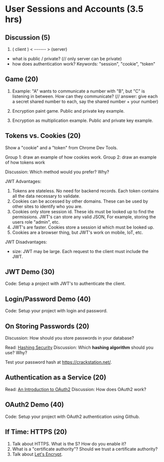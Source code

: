 # User Sessions and Accounts (3.5 hrs)

## Discussion (5)

1. ( client ) < ------ > (server)
  - what is public / private? (// only server can be private)
  - how does authentication work? Keywords: "session", "cookie", "token"

## Game (20)

1. Example: "A" wants to communicate a number with "B", but "C" is listening in between. How can they communicate?
(// answer: give each a secret shared number to each, say the shared number + your number)

2. Encryption paint game. Public and private key example.

3. Encryption as multiplication example. Public and private key example.


## Tokens vs. Cookies (20)

Show a "cookie" and a "token" from Chrome Dev Tools.

Group 1: draw an example of how cookies work.
Group 2: draw an example of how tokens work

Discussion: Which method would you prefer? Why?

JWT Advantages:

1. Tokens are stateless. No need for backend records. Each token contains all the data necessary to validate.
2. Cookies can be accessed by other domains. These can be used by other sites to identify who you are.
3. Cookies only store session id. These ids must be looked up to find the permissions. JWT's can store any valid JSON, For example, storing the users role "admin", etc.
4. JWT's are faster. Cookies store a session id which must be looked up.
5. Cookies are a browser thing, but JWT's work on mobile, IoT, etc.

JWT Disadvantages:

- size: JWT may be large. Each request to the client must include the JWT.

## JWT Demo (30)

Code: Setup a project with JWT's to authenticate the client.


## Login/Password Demo (40)

Code: Setup your project with login and password.

## On Storing Passwords (20)

Discussion: How should you store passwords in your database?

Read: [Hashing Security](https://crackstation.net/hashing-security.htm)
Discussion: Which **hashing algorithm** should you use? Why?

Test your password hash at https://crackstation.net/.


## Authentication as a Service (20)

Read: [An Introduction to OAuth2](https://www.digitalocean.com/community/tutorials/an-introduction-to-oauth-2)
Discussion: How does OAuth2 work?

## OAuth2 Demo (40)

Code: Setup your project with OAuth2 authentication using Github.


## If Time: HTTPS (20)

1. Talk about HTTPS. What is the S? How do you enable it?
2. What is a "certificate authority"? Should we trust a certificate authority?
3. Talk about [Let's Encrypt](https://letsencrypt.org/).
